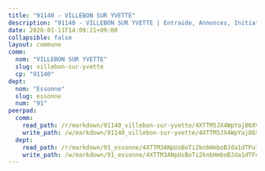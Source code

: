 ```yaml
---
title: "91140 - VILLEBON SUR YVETTE"
description: "91140 - VILLEBON SUR YVETTE | Entraide, Annonces, Initiatives"
date: 2020-01-11T14:09:21+09:00
collapsible: false
layout: commune
comm:
  nom: "VILLEBON SUR YVETTE"
  slug: villebon-sur-yvette
  cp: "91140"
dept:
  nom: "Essonne"
  slug: essonne
  num: "91"
peerpad:
  comm:
    read_path: /r/markdown/91140_villebon-sur-yvette/4XTTM5JX4WpYaj86XVAKnD1TmS3SDBGs68o7KT6MiWMtfALhf
    write_path: /w/markdown/91140_villebon-sur-yvette/4XTTM5JX4WpYaj86XVAKnD1TmS3SDBGs68o7KT6MiWMtfALhf-K3TgU5Waaeg5St2GQsJN9TgSSbBUyESjmhtupVpLNC7qDr8UtDSpUWNt2oVfiwXAMPJGFZoJLTfipgha2vQoD8yDWp6KapPfZfAu8zcxwgiHp7A1YLVxeRPgHhCGKNYkxjyZVp1F
  dept:
    read_path: /r/markdown/91_essonne/4XTTM3ANpUsBoTi2knbHmboBJda1dTFu7ky8ZK9dB2RyMMfWF
    write_path: /w/markdown/91_essonne/4XTTM3ANpUsBoTi2knbHmboBJda1dTFu7ky8ZK9dB2RyMMfWF-K3TgUyWqeJSocSvH4aaj1ao8GVHVL7XNdUYQ4QUUeH9BAdnr24zoBJ2C3FCPvjfnNG6dyrzadtyfizxGKpMjZFU9wDjSpA4g6VtDcxL8iEmbLsyV9TFoF7XzgcRopbNZHgpYvcW3
---
```


